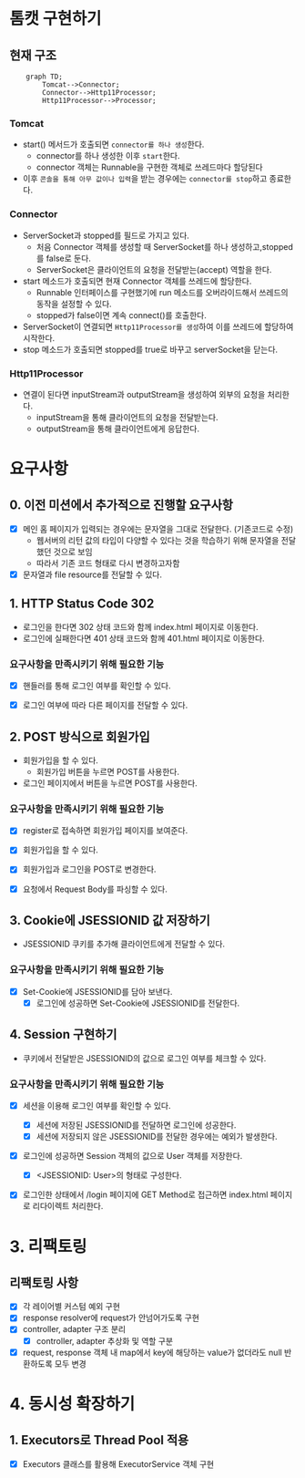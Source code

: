 # 톰캣 구현하기

## 현재 구조
```mermaid
    graph TD;
        Tomcat-->Connector;
        Connector-->Http11Processor;
        Http11Processor-->Processor;
```
### Tomcat
- start() 메서드가 호출되면 `connector를 하나 생성`한다.
  - connector를 하나 생성한 이후 `start`한다.
  - connector 객체는 Runnable을 구현한 객체로 쓰레드마다 할당된다
- 이후 `콘솔을 통해 아무 값이나 입력`을 받는 경우에는 `connector를 stop`하고 종료한다. 

### Connector
- ServerSocket과 stopped를 필드로 가지고 있다.
  - 처음 Connector 객체를 생성할 때 ServerSocket를 하나 생성하고,stopped를 false로 둔다.
  - ServerSocket은 클라이언트의 요청을 전달받는(accept) 역할을 한다.
- start 메소드가 호출되면 현재 Connector 객체를 쓰레드에 할당한다.
  - Runnable 인터페이스를 구현했기에 run 메소드를 오버라이드해서 쓰레드의 동작을 설정할 수 있다.
  - stopped가 false이면 계속 connect()를 호출한다.
- ServerSocket이 연결되면 `Http11Processor를 생성`하여 이를 쓰레드에 할당하여 시작한다.
- stop 메소드가 호출되면 stopped를 true로 바꾸고 serverSocket을 닫는다.

### Http11Processor
- 연결이 된다면 inputStream과 outputStream을 생성하여 외부의 요청을 처리한다.
  - inputStream을 통해 클라이언트의 요청을 전달받는다.
  - outputStream을 통해 클라이언트에게 응답한다.

# 요구사항
## 0. 이전 미션에서 추가적으로 진행할 요구사항
- [x] 메인 홈 페이지가 입력되는 경우에는 문자열을 그대로 전달한다. (기존코드로 수정)
  - 웹서버의 리턴 값의 타입이 다양할 수 있다는 것을 학습하기 위해 문자열을 전달했던 것으로 보임
  - 따라서 기존 코드 형태로 다시 변경하고자함
- [x] 문자열과 file resource를 전달할 수 있다.

## 1. HTTP Status Code 302
- 로그인을 한다면 302 상태 코드와 함께 index.html 페이지로 이동한다.
- 로그인에 실패한다면 401 상태 코드와 함께 401.html 페이지로 이동한다.

### 요구사항을 만족시키기 위해 필요한 기능
- [x] 핸들러를 통해 로그인 여부를 확인할 수 있다.
- [x] 로그인 여부에 따라 다른 페이지를 전달할 수 있다.


## 2. POST 방식으로 회원가입
- 회원가입을 할 수 있다. 
  - 회원가입 버튼을 누르면 POST를 사용한다.
- 로그인 페이지에서 버튼을 누르면 POST를 사용한다.

### 요구사항을 만족시키기 위해 필요한 기능
- [x] register로 접속하면 회원가입 페이지를 보여준다.
- [x] 회원가입을 할 수 있다.
- [x] 회원가입과 로그인을 POST로 변경한다.
- [x] 요청에서 Request Body를 파싱할 수 있다.


## 3. Cookie에 JSESSIONID 값 저장하기
- JSESSIONID 쿠키를 추가해 클라이언트에게 전달할 수 있다.

### 요구사항을 만족시키기 위해 필요한 기능
- [x] Set-Cookie에 JSESSIONID를 담아 보낸다.
  - [x] 로그인에 성공하면 Set-Cookie에 JSESSIONID를 전달한다.

## 4. Session 구현하기
- 쿠키에서 전달받은 JSESSIONID의 값으로 로그인 여부를 체크할 수 있다.

### 요구사항을 만족시키기 위해 필요한 기능
- [x] 세션을 이용해 로그인 여부를 확인할 수 있다.
  - [x] 세션에 저장된 JSESSIONID를 전달하면 로그인에 성공한다.
  - [x] 세션에 저장되지 않은 JSESSIONID를 전달한 경우에는 예외가 발생한다.
- [x] 로그인에 성공하면 Session 객체의 값으로 User 객체를 저장한다.
  - [x] <JSESSIONID: User>의 형태로 구성한다.
- [x] 로그인한 상태에서 /login 페이지에 GET Method로 접근하면 index.html 페이지로 리다이렉트 처리한다.


# 3. 리팩토링
## 리팩토링 사항
- [x] 각 레이어별 커스텀 예외 구현
- [x] response resolver에 request가 안넘어가도록 구현
- [x] controller, adapter 구조 분리
  - [x] controller, adapter 추상화 및 역할 구분
- [x] request, response 객체 내 map에서 key에 해당하는 value가 없더라도 null 반환하도록 모두 변경 

# 4. 동시성 확장하기
## 1. Executors로 Thread Pool 적용
- [x] Executors 클래스를 활용해 ExecutorService 객체 구현
